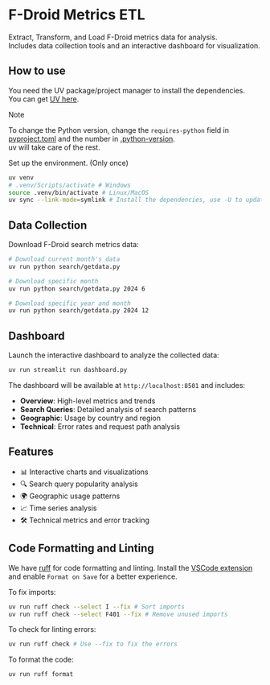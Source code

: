 # F-Droid Metrics ETL

Extract, Transform, and Load F-Droid metrics data for analysis.  
Includes data collection tools and an interactive dashboard for visualization.

## How to use

You need the UV package/project manager to install the dependencies.  
You can get [UV here](https://docs.astral.sh/uv/getting-started/installation/).

> [!NOTE]
> To change the Python version, change the `requires-python` field in [pyproject.toml](pyproject.toml)
> and the number in [.python-version](.python-version).  
> uv will take care of the rest.

Set up the environment. (Only once)

```bash
uv venv
# .venv/Scripts/activate # Windows
source .venv/bin/activate # Linux/MacOS
uv sync --link-mode=symlink # Install the dependencies, use -U to update
```

## Data Collection

Download F-Droid search metrics data:

```bash
# Download current month's data
uv run python search/getdata.py

# Download specific month
uv run python search/getdata.py 2024 6

# Download specific year and month
uv run python search/getdata.py 2024 12
```

## Dashboard

Launch the interactive dashboard to analyze the collected data:

```bash
uv run streamlit run dashboard.py
```

The dashboard will be available at `http://localhost:8501` and includes:

- **Overview**: High-level metrics and trends
- **Search Queries**: Detailed analysis of search patterns
- **Geographic**: Usage by country and region
- **Technical**: Error rates and request path analysis

## Features

- 📊 Interactive charts and visualizations
- 🔍 Search query popularity analysis
- 🌍 Geographic usage patterns
- 📈 Time series analysis
- 🛠️ Technical metrics and error tracking

## Code Formatting and Linting

We have [ruff](https://docs.astral.sh/ruff/) for code formatting and linting.
Install the [VSCode extension](https://marketplace.visualstudio.com/items?itemName=charliermarsh.ruff)
and enable `Format on Save` for a better experience.

To fix imports:

```bash
uv run ruff check --select I --fix # Sort imports
uv run ruff check --select F401 --fix # Remove unused imports
```

To check for linting errors:

```bash
uv run ruff check # Use --fix to fix the errors
```

To format the code:

```bash
uv run ruff format
```
